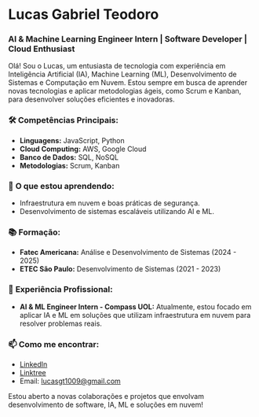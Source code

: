 # Lucas Gabriel Teodoro

### AI & Machine Learning Engineer Intern | Software Developer | Cloud Enthusiast

Olá! Sou o Lucas, um entusiasta de tecnologia com experiência em Inteligência Artificial (IA), Machine Learning (ML), Desenvolvimento de Sistemas e Computação em Nuvem. Estou sempre em busca de aprender novas tecnologias e aplicar metodologias ágeis, como Scrum e Kanban, para desenvolver soluções eficientes e inovadoras.

### 🛠️ **Competências Principais:**
- **Linguagens:** JavaScript, Python
- **Cloud Computing:** AWS, Google Cloud
- **Banco de Dados:** SQL, NoSQL
- **Metodologias:** Scrum, Kanban

### 🌱 **O que estou aprendendo:**
- Infraestrutura em nuvem e boas práticas de segurança.
- Desenvolvimento de sistemas escaláveis utilizando AI e ML.

### 📚 **Formação:**
- **Fatec Americana:** Análise e Desenvolvimento de Sistemas (2024 - 2025)
- **ETEC São Paulo:** Desenvolvimento de Sistemas (2021 - 2023)

### 💼 **Experiência Profissional:**
- **AI & ML Engineer Intern - Compass UOL:** Atualmente, estou focado em aplicar IA e ML em soluções que utilizam infraestrutura em nuvem para resolver problemas reais.

### 📫 **Como me encontrar:**
- [LinkedIn](https://www.linkedin.com/in/lucas-g-teodoro)
- [Linktree](https://linktr.ee/lucasteodor0)
- Email: lucasgt1009@gmail.com

Estou aberto a novas colaborações e projetos que envolvam desenvolvimento de software, IA, ML e soluções em nuvem!
